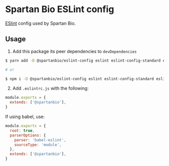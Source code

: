 # Spartan Bio ESLint config

[ESlint](https://eslint.org/) config used by Spartan Bio.

## Usage

1. Add this package its peer dependencies to `devDependencies`

```bash
$ yarn add -D @spartanbio/eslint-config eslint eslint-config-standard eslint-plugin-import eslint-plugin-node eslint-plugin-promise eslint-plugin-standard

# or

$ npm i -D @spartanbio/eslint-config eslint eslint-config-standard eslint-plugin-import eslint-plugin-jest eslint-plugin-node eslint-plugin-promise eslint-plugin-standard
```

2. Add `.eslintrc.js` with the following:

```js
module.exports = {
  extends: ['@spartanbio'],
}
```

If using babel, use:

```js
module.exports = {
  root: true,
  parserOptions: {
    parser: 'babel-eslint',
    sourceType: 'module',
  },
  extends: ['@spartanbio'],
}
```
